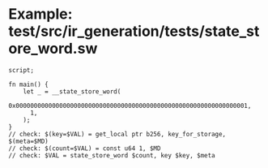 # Example: test/src/ir_generation/tests/state_store_word.sw

```sway
script;

fn main() {
    let _ = __state_store_word(
      0x0000000000000000000000000000000000000000000000000000000000000001,
      1,
    );
}
// check: $(key=$VAL) = get_local ptr b256, key_for_storage, $(meta=$MD)
// check: $(count=$VAL) = const u64 1, $MD
// check: $VAL = state_store_word $count, key $key, $meta

```
